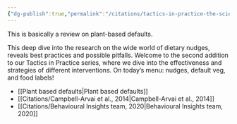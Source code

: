 ```yaml
---
{"dg-publish":true,"permalink":"/citations/tactics-in-practice-the-science-of-plant-based-defaults-and-nudges-faunalytics/","tags":["nudging","behaviour_change"],"created":"2025-10-01T13:43:43.714+01:00","updated":"2025-10-12T14:55:45.962+01:00"}
---
```


This is basically a review on plant-based defaults. 

This deep dive into the research on the wide world of dietary nudges, reveals best practices and possible pitfalls. Welcome to the second addition to our Tactics in Practice series, where we dive into the effectiveness and strategies of different interventions. On today’s menu: nudges, default veg, and food labels!

- [[Plant based defaults\|Plant based defaults]]
- [[Citations/Campbell-Arvai et al., 2014\|Campbell-Arvai et al., 2014]]
- [[Citations/Behavioural Insights team, 2020\|Behavioural Insights team, 2020]]